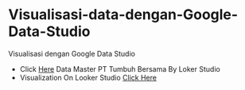 # Visualisasi-data-dengan-Google-Data-Studio
Visualisasi dengan Google Data Studio

- Click [Here](https://docs.google.com/spreadsheets/d/1_XCLYn56axG3WpD6ED-fD60U9jFWsUeC/edit?gid=1644153160#gid=1644153160) Data Master PT Tumbuh Bersama By Loker Studio<br>
- Visualization On Looker Studio [Click Here](https://lookerstudio.google.com/u/0/reporting/2d71e616-64e9-43d2-a7ad-f4723ca95308/page/Vb3JF)
